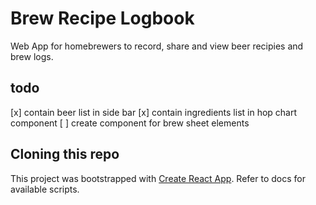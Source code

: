 # Brew Recipe Logbook

Web App for homebrewers to record, share and view beer recipies and brew logs.

## todo

[x] contain beer list in side bar
[x] contain ingredients list in hop chart component
[ ] create component for brew sheet elements

## Cloning this repo

This project was bootstrapped with [Create React App](https://github.com/facebook/create-react-app). Refer to docs for available scripts.
